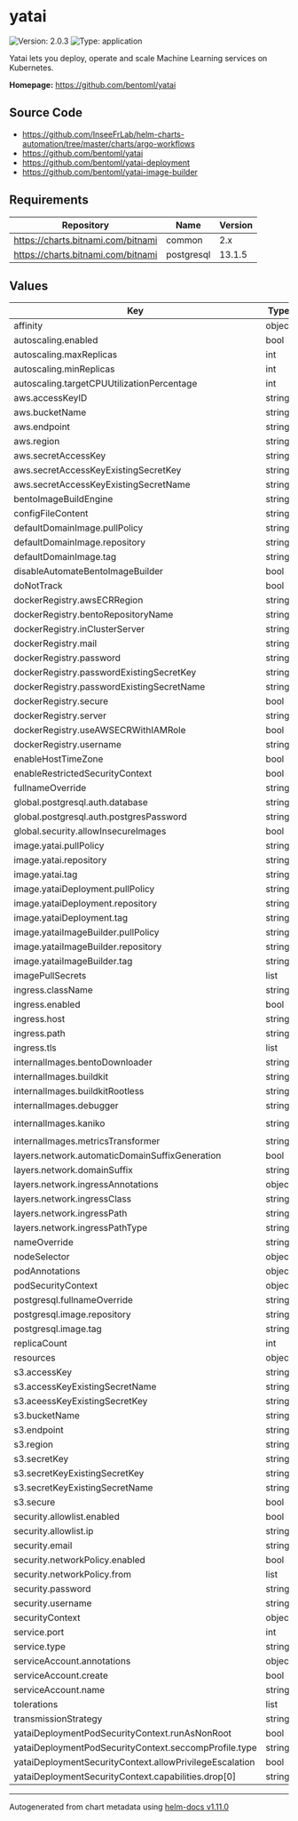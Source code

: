 # yatai

![Version: 2.0.3](https://img.shields.io/badge/Version-2.0.3-informational?style=flat-square) ![Type: application](https://img.shields.io/badge/Type-application-informational?style=flat-square)

Yatai lets you deploy, operate and scale Machine Learning services on Kubernetes.

**Homepage:** <https://github.com/bentoml/yatai>

## Source Code

* <https://github.com/InseeFrLab/helm-charts-automation/tree/master/charts/argo-workflows>
* <https://github.com/bentoml/yatai>
* <https://github.com/bentoml/yatai-deployment>
* <https://github.com/bentoml/yatai-image-builder>

## Requirements

| Repository | Name | Version |
|------------|------|---------|
| https://charts.bitnami.com/bitnami | common | 2.x |
| https://charts.bitnami.com/bitnami | postgresql | 13.1.5 |

## Values

| Key | Type | Default | Description |
|-----|------|---------|-------------|
| affinity | object | `{}` |  |
| autoscaling.enabled | bool | `false` |  |
| autoscaling.maxReplicas | int | `100` |  |
| autoscaling.minReplicas | int | `1` |  |
| autoscaling.targetCPUUtilizationPercentage | int | `80` |  |
| aws.accessKeyID | string | `""` |  |
| aws.bucketName | string | `""` |  |
| aws.endpoint | string | `""` |  |
| aws.region | string | `""` |  |
| aws.secretAccessKey | string | `""` |  |
| aws.secretAccessKeyExistingSecretKey | string | `""` |  |
| aws.secretAccessKeyExistingSecretName | string | `""` |  |
| bentoImageBuildEngine | string | `"kaniko"` |  |
| configFileContent | string | `nil` |  |
| defaultDomainImage.pullPolicy | string | `"IfNotPresent"` |  |
| defaultDomainImage.repository | string | `"quay.io/bentoml/yatai-default-domain"` |  |
| defaultDomainImage.tag | string | `"0.0.2"` |  |
| disableAutomateBentoImageBuilder | bool | `false` |  |
| doNotTrack | bool | `true` |  |
| dockerRegistry.awsECRRegion | string | `"ap-northeast-3"` |  |
| dockerRegistry.bentoRepositoryName | string | `""` |  |
| dockerRegistry.inClusterServer | string | `""` |  |
| dockerRegistry.mail | string | `""` |  |
| dockerRegistry.password | string | `"d"` |  |
| dockerRegistry.passwordExistingSecretKey | string | `""` |  |
| dockerRegistry.passwordExistingSecretName | string | `""` |  |
| dockerRegistry.secure | bool | `true` |  |
| dockerRegistry.server | string | `"https://index.docker.io/v1/"` |  |
| dockerRegistry.useAWSECRWithIAMRole | bool | `false` |  |
| dockerRegistry.username | string | `""` |  |
| enableHostTimeZone | bool | `false` |  |
| enableRestrictedSecurityContext | bool | `false` |  |
| fullnameOverride | string | `""` |  |
| global.postgresql.auth.database | string | `"yatai"` |  |
| global.postgresql.auth.postgresPassword | string | `"changeme"` |  |
| global.security.allowInsecureImages | bool | `true` |  |
| image.yatai.pullPolicy | string | `"IfNotPresent"` |  |
| image.yatai.repository | string | `"aminehub/yatai"` |  |
| image.yatai.tag | string | `"1.1.3.v2"` |  |
| image.yataiDeployment.pullPolicy | string | `"IfNotPresent"` |  |
| image.yataiDeployment.repository | string | `"quay.io/bentoml/yatai-deployment"` |  |
| image.yataiDeployment.tag | string | `"1.1.3"` |  |
| image.yataiImageBuilder.pullPolicy | string | `"IfNotPresent"` |  |
| image.yataiImageBuilder.repository | string | `"aminehub/yatai-image-builder"` |  |
| image.yataiImageBuilder.tag | string | `"1.1.3.1"` |  |
| imagePullSecrets | list | `[]` |  |
| ingress.className | string | `""` |  |
| ingress.enabled | bool | `true` |  |
| ingress.host | string | `"example.chart.io"` |  |
| ingress.path | string | `"/"` |  |
| ingress.tls | list | `[]` |  |
| internalImages.bentoDownloader | string | `"quay.io/bentoml/bento-downloader:0.0.1"` |  |
| internalImages.buildkit | string | `"quay.io/bentoml/buildkit:master"` |  |
| internalImages.buildkitRootless | string | `"quay.io/bentoml/buildkit:master-rootless"` |  |
| internalImages.debugger | string | `"quay.io/bentoml/bento-debugger:0.0.7"` |  |
| internalImages.kaniko | string | `"gcr.io/kaniko-project/executor@sha256:23ae6ccaba2b0f599966dbc5ecf38aa4404f4cd799add224167eaf285696551a"` |  |
| internalImages.metricsTransformer | string | `"quay.io/bentoml/yatai-bento-metrics-transformer:0.0.3"` |  |
| layers.network.automaticDomainSuffixGeneration | bool | `false` |  |
| layers.network.domainSuffix | string | `""` |  |
| layers.network.ingressAnnotations | object | `{}` |  |
| layers.network.ingressClass | string | `"nginx"` |  |
| layers.network.ingressPath | string | `"/"` |  |
| layers.network.ingressPathType | string | `"ImplementationSpecific"` |  |
| nameOverride | string | `""` |  |
| nodeSelector | object | `{}` |  |
| podAnnotations | object | `{}` |  |
| podSecurityContext | object | `{}` |  |
| postgresql.fullnameOverride | string | `"yatai-postgresql"` |  |
| postgresql.image.repository | string | `"bitnamilegacy/postgresql"` |  |
| postgresql.image.tag | string | `"12"` |  |
| replicaCount | int | `1` |  |
| resources | object | `{}` |  |
| s3.accessKey | string | `""` |  |
| s3.accessKeyExistingSecretName | string | `""` |  |
| s3.aceessKeyExistingSecretKey | string | `"access_key"` |  |
| s3.bucketName | string | `""` |  |
| s3.endpoint | string | `""` |  |
| s3.region | string | `""` |  |
| s3.secretKey | string | `""` |  |
| s3.secretKeyExistingSecretKey | string | `"secret_key"` |  |
| s3.secretKeyExistingSecretName | string | `""` |  |
| s3.secure | bool | `true` |  |
| security.allowlist.enabled | bool | `true` |  |
| security.allowlist.ip | string | `"0.0.0.0/0"` |  |
| security.email | string | `""` |  |
| security.networkPolicy.enabled | bool | `true` |  |
| security.networkPolicy.from | list | `[]` |  |
| security.password | string | `""` |  |
| security.username | string | `""` |  |
| securityContext | object | `{}` |  |
| service.port | int | `80` |  |
| service.type | string | `"ClusterIP"` |  |
| serviceAccount.annotations | object | `{}` |  |
| serviceAccount.create | bool | `true` |  |
| serviceAccount.name | string | `""` |  |
| tolerations | list | `[]` |  |
| transmissionStrategy | string | `"proxy"` |  |
| yataiDeploymentPodSecurityContext.runAsNonRoot | bool | `true` |  |
| yataiDeploymentPodSecurityContext.seccompProfile.type | string | `"RuntimeDefault"` |  |
| yataiDeploymentSecurityContext.allowPrivilegeEscalation | bool | `false` |  |
| yataiDeploymentSecurityContext.capabilities.drop[0] | string | `"ALL"` |  |

----------------------------------------------
Autogenerated from chart metadata using [helm-docs v1.11.0](https://github.com/norwoodj/helm-docs/releases/v1.11.0)
